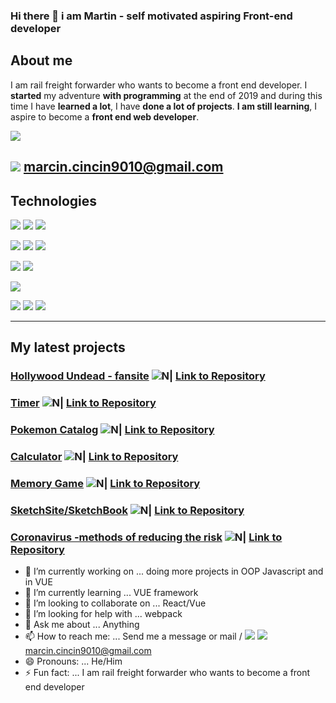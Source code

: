 ### Hi there 👋 i am Martin - self motivated aspiring Front-end developer

## About me

I am rail freight forwarder who wants to become a front end developer.
I **started** my adventure **with programming** at the end of 2019 and during this time I have **learned a lot**, I have **done a lot of projects**. **I am still learning**, I aspire to become a **front end web developer**.

[![](https://img.shields.io/badge/-Linkedin-%230077B5?logo=linkedin)](https://www.linkedin.com/in/marcinsplawinskiprogramistajavascript/ "![](https://img.shields.io/badge/-Linkedin-%230077B5?logo=linkedin)")

![](https://img.shields.io/badge/-Gmail-orange?logo=gmail) marcin.cincin9010@gmail.com
------------
## Technologies

![](https://img.shields.io/badge/-HTML5-orange?logo=html5)
![](https://img.shields.io/badge/-CSS3-%231572B6?logo=CSS3)
![](https://img.shields.io/badge/-JavaScript-%23000?logo=javascript)

![](https://img.shields.io/badge/-Sass-%23000?logo=sass)
![](https://img.shields.io/badge/-Tailwind%20CSS-%23000?logo=tailwind-css)
![](https://img.shields.io/badge/-GraphQL-%23000?logo=GraphQL)

![](https://img.shields.io/badge/-VUE3-%23000?logo=vue.js)
![](https://img.shields.io/badge/-Gridsome-%23000?logo=gridsome)

![](https://img.shields.io/badge/-React-%23000?logo=react)

![](https://img.shields.io/badge/-Visual%20Studio%20Code-%23000?logo=visual-studio-code)
![](https://img.shields.io/badge/-Git-%23000?logo=git)
![](https://img.shields.io/badge/-Adobe%20xD-%23000?logo=adobe-xd)


------------

## My latest projects

### [Hollywood Undead - fansite](https://vigilant-colden-87f5c6.netlify.app/     "Hollywood Undead - fansite")   ![N|](https://www.flaticon.com/svg/static/icons/svg/37/37198.svg)  [Link to Repository](https://github.com/yakuza16/hollywood-undead-fan-site "Link to Repository")
### [Timer](https://yakuza16.github.io/Timer/      "Timer")   ![N|](https://www.flaticon.com/svg/static/icons/svg/37/37198.svg)  [Link to Repository](https://github.com/yakuza16/Timer "Link to Repository")
### [Pokemon Catalog](https://yakuza16.github.io/Pokemon-catalog/.   "Pokemon Catalog")   ![N|](https://www.flaticon.com/svg/static/icons/svg/37/37198.svg)  [Link to Repository](https://github.com/yakuza16/Pokemon-catalog "Link to Repository")
### [Calculator](https://yakuza16.github.io/Calc/ "Calculator")   ![N|](https://www.flaticon.com/svg/static/icons/svg/37/37198.svg)  [Link to Repository](https://github.com/yakuza16/Calc "Link to Repository")
### [Memory Game](https://yakuza16.github.io/Memory-Game/ "Memory Game")   ![N|](https://www.flaticon.com/svg/static/icons/svg/37/37198.svg)  [Link to Repository](https://github.com/yakuza16/Memory-Game "Link to Repository")
### [SketchSite/SketchBook](https://yakuza16.github.io/SketchSite/ "SketchSite/SketchBook")   ![N|](https://www.flaticon.com/svg/static/icons/svg/37/37198.svg)  [Link to Repository](https://github.com/yakuza16/SketchSite "Link to Repository")
### [Coronavirus -methods of reducing the risk](https://yakuza16.github.io/COVID19-Ways-of-reducing-the-risk/ "Coronavirus -methods of reducing the risk")   ![N|](https://www.flaticon.com/svg/static/icons/svg/37/37198.svg)  [Link to Repository](https://github.com/yakuza16/COVID19-Ways-of-reducing-the-risk "Link to Repository")


- 🔭 I’m currently working on ... doing more projects in OOP Javascript and in VUE
- 🌱 I’m currently learning ... VUE framework
- 👯 I’m looking to collaborate on ... React/Vue
- 🤔 I’m looking for help with ... webpack
- 💬 Ask me about ... Anything
- 📫 How to reach me: ... Send me a message or mail / [![](https://img.shields.io/badge/-Linkedin-%230077B5?logo=linkedin)](https://www.linkedin.com/in/marcinsplawinskiprogramistajavascript/ "![](https://img.shields.io/badge/-Linkedin-%230077B5?logo=linkedin)")  ![](https://img.shields.io/badge/-Gmail-orange?logo=gmail) marcin.cincin9010@gmail.com
- 😄 Pronouns: ... He/Him
- ⚡ Fun fact: ... I am rail freight forwarder who wants to become a front end developer

